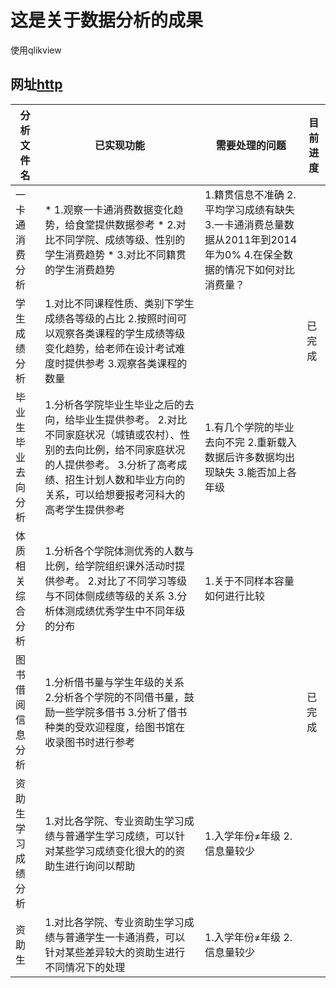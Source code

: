 #  这是关于数据分析的成果
使用qlikview

## 网址[http](http://210.43.0.189/qlikview/index.htm)

|    分析文件名 |  已实现功能  |  需要处理的问题  |   目前进度  |
| -------------| ---------- | -------------- | ---------- |
|一卡通消费分析  |* 1.观察一卡通消费数据变化趋势，给食堂提供数据参考    * 2.对比不同学院、成绩等级、性别的学生消费趋势        * 3.对比不同籍贯的学生消费趋势|1.籍贯信息不准确       2.平均学习成绩有缺失     3.一卡通消费总量数据从2011年到2014年为0%      4.在保全数据的情况下如何对比消费量？||
|学生成绩分析|1.对比不同课程性质、类别下学生成绩各等级的占比        2.按照时间可以观察各类课程的学生成绩等级变化趋势，给老师在设计考试难度时提供参考       3.观察各类课程的数量|| 已完成 |       
|毕业生毕业去向分析|1.分析各学院毕业生毕业之后的去向，给毕业生提供参考。  2.对比不同家庭状况（城镇或农村）、性别的去向比例，给不同家庭状况的人提供参考。        3.分析了高考成绩、招生计划人数和毕业方向的关系，可以给想要报考河科大的高考学生提供参考|1.有几个学院的毕业去向不完         2.重新载入数据后许多数据均出现缺失       3.能否加上各年级||
|体质相关综合分析|1.分析各个学院体测优秀的人数与比例，给学院组织课外活动时提供参考。    2.对比了不同学习等级与不同体侧成绩等级的关系         3.分析体测成绩优秀学生中不同年级的分布|1.关于不同样本容量如何进行比较||
|图书借阅信息分析|1.分析借书量与学生年级的关系       2.分析各个学院的不同借书量，鼓励一些学院多借书        3.分析了借书种类的受欢迎程度，给图书馆在收录图书时进行参考||已完成|
|资助生学习成绩分析|1.对比各学院、专业资助生学习成绩与普通学生学习成绩，可以针对某些学习成绩变化很大的的资助生进行询问以帮助|1.入学年份≠年级      2.信息量较少||
|资助生|1.对比各学院、专业资助生学习成绩与普通学生一卡通消费，可以针对某些差异较大的资助生进行不同情况下的处理|1.入学年份≠年级     2.信息量较少||
